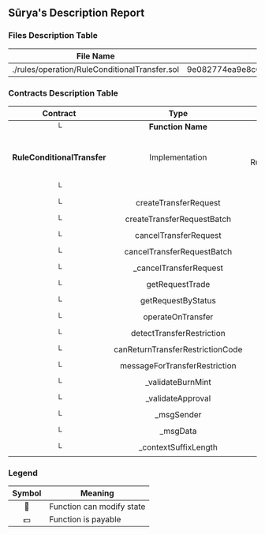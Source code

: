 ## Sūrya's Description Report

### Files Description Table


|  File Name  |  SHA-1 Hash  |
|-------------|--------------|
| ./rules/operation/RuleConditionalTransfer.sol | 9e082774ea9e8c645735266d8935f0cea686ef07 |


### Contracts Description Table


|  Contract  |         Type        |       Bases      |                  |                 |
|:----------:|:-------------------:|:----------------:|:----------------:|:---------------:|
|     └      |  **Function Name**  |  **Visibility**  |  **Mutability**  |  **Modifiers**  |
||||||
| **RuleConditionalTransfer** | Implementation | RuleValidateTransfer, IRuleOperation, RuleConditionalTransferOperator, MetaTxModuleStandalone |||
| └ | <Constructor> | Public ❗️ | 🛑  | MetaTxModuleStandalone |
| └ | createTransferRequest | Public ❗️ | 🛑  |NO❗️ |
| └ | createTransferRequestBatch | Public ❗️ | 🛑  |NO❗️ |
| └ | cancelTransferRequest | Public ❗️ | 🛑  |NO❗️ |
| └ | cancelTransferRequestBatch | Public ❗️ | 🛑  |NO❗️ |
| └ | _cancelTransferRequest | Internal 🔒 | 🛑  | |
| └ | getRequestTrade | Public ❗️ |   |NO❗️ |
| └ | getRequestByStatus | Public ❗️ |   |NO❗️ |
| └ | operateOnTransfer | Public ❗️ | 🛑  | onlyRole |
| └ | detectTransferRestriction | Public ❗️ |   |NO❗️ |
| └ | canReturnTransferRestrictionCode | External ❗️ |   |NO❗️ |
| └ | messageForTransferRestriction | External ❗️ |   |NO❗️ |
| └ | _validateBurnMint | Internal 🔒 |   | |
| └ | _validateApproval | Internal 🔒 |   | |
| └ | _msgSender | Internal 🔒 |   | |
| └ | _msgData | Internal 🔒 |   | |
| └ | _contextSuffixLength | Internal 🔒 |   | |


### Legend

|  Symbol  |  Meaning  |
|:--------:|-----------|
|    🛑    | Function can modify state |
|    💵    | Function is payable |
